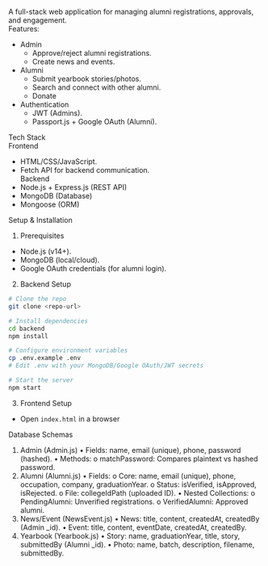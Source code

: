 A full-stack web application for managing alumni registrations, approvals, and engagement.  
Features:
- Admin 
  - Approve/reject alumni registrations.  
  - Create news and events.  
- Alumni
  - Submit yearbook stories/photos.  
  - Search and connect with other alumni.
  - Donate
- Authentication  
  - JWT (Admins).  
  - Passport.js + Google OAuth (Alumni).
    
Tech Stack  
Frontend  
- HTML/CSS/JavaScript.  
- Fetch API for backend communication.  
Backend
- Node.js + Express.js (REST API)  
- MongoDB (Database)  
- Mongoose (ORM)  

Setup & Installation  
1. Prerequisites  
- Node.js (v14+).  
- MongoDB (local/cloud).  
- Google OAuth credentials (for alumni login).  

2. Backend Setup  
```bash
# Clone the repo
git clone <repo-url>

# Install dependencies
cd backend
npm install

# Configure environment variables
cp .env.example .env
# Edit .env with your MongoDB/Google OAuth/JWT secrets

# Start the server
npm start
```
3. Frontend Setup  
- Open `index.html` in a browser
  
Database Schemas 

1. Admin (Admin.js)
  •	Fields: name, email (unique), phone, password (hashed).
  •	Methods:
  o	matchPassword: Compares plaintext vs hashed password.
2. Alumni (Alumni.js)
  •	Fields:
  o	Core: name, email (unique), phone, occupation, company, graduationYear.
  o	Status: isVerified, isApproved, isRejected.
  o	File: collegeIdPath (uploaded ID).
  •	Nested Collections:
    o	PendingAlumni: Unverified registrations.
    o	VerifiedAlumni: Approved alumni.
3. News/Event (NewsEvent.js)
  •	News: title, content, createdAt, createdBy (Admin _id).
  •	Event: title, content, eventDate, createdAt, createdBy.
4. Yearbook (Yearbook.js)
  •	Story: name, graduationYear, title, story, submittedBy (Alumni _id).
  •	Photo: name, batch, description, filename, submittedBy.

